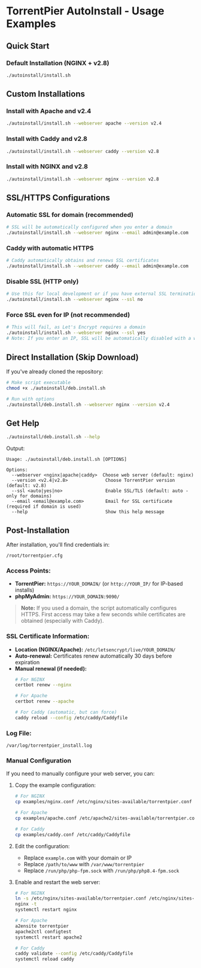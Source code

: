 # TorrentPier AutoInstall - Usage Examples

## Quick Start

### Default Installation (NGINX + v2.8)
```bash
./autoinstall/install.sh
```

## Custom Installations

### Install with Apache and v2.4
```bash
./autoinstall/install.sh --webserver apache --version v2.4
```

### Install with Caddy and v2.8
```bash
./autoinstall/install.sh --webserver caddy --version v2.8
```

### Install with NGINX and v2.8
```bash
./autoinstall/install.sh --webserver nginx --version v2.8
```

## SSL/HTTPS Configurations

### Automatic SSL for domain (recommended)
```bash
# SSL will be automatically configured when you enter a domain
./autoinstall/install.sh --webserver nginx --email admin@example.com
```

### Caddy with automatic HTTPS
```bash
# Caddy automatically obtains and renews SSL certificates
./autoinstall/install.sh --webserver caddy --email admin@example.com
```

### Disable SSL (HTTP only)
```bash
# Use this for local development or if you have external SSL termination
./autoinstall/install.sh --webserver nginx --ssl no
```

### Force SSL even for IP (not recommended)
```bash
# This will fail, as Let's Encrypt requires a domain
./autoinstall/install.sh --webserver nginx --ssl yes
# Note: If you enter an IP, SSL will be automatically disabled with a warning
```

## Direct Installation (Skip Download)

If you've already cloned the repository:

```bash
# Make script executable
chmod +x ./autoinstall/deb.install.sh

# Run with options
./autoinstall/deb.install.sh --webserver nginx --version v2.4
```

## Get Help

```bash
./autoinstall/deb.install.sh --help
```

Output:
```
Usage: ./autoinstall/deb.install.sh [OPTIONS]

Options:
  --webserver <nginx|apache|caddy>  Choose web server (default: nginx)
  --version <v2.4|v2.8>              Choose TorrentPier version (default: v2.8)
  --ssl <auto|yes|no>                Enable SSL/TLS (default: auto - only for domains)
  --email <email@example.com>        Email for SSL certificate (required if domain is used)
  --help                             Show this help message
```

## Post-Installation

After installation, you'll find credentials in:
```
/root/torrentpier.cfg
```

### Access Points:
- **TorrentPier:** `https://YOUR_DOMAIN/` (or `http://YOUR_IP/` for IP-based installs)
- **phpMyAdmin:** `https://YOUR_DOMAIN:9090/`

> **Note:** If you used a domain, the script automatically configures HTTPS. First access may take a few seconds while certificates are obtained (especially with Caddy).

### SSL Certificate Information:
- **Location (NGINX/Apache):** `/etc/letsencrypt/live/YOUR_DOMAIN/`
- **Auto-renewal:** Certificates renew automatically 30 days before expiration
- **Manual renewal (if needed):**
  ```bash
  # For NGINX
  certbot renew --nginx
  
  # For Apache
  certbot renew --apache
  
  # For Caddy (automatic, but can force)
  caddy reload --config /etc/caddy/Caddyfile
  ```

### Log File:
```
/var/log/torrentpier_install.log
```

### Manual Configuration

If you need to manually configure your web server, you can:

1. Copy the example configuration:
   ```bash
   # For NGINX
   cp examples/nginx.conf /etc/nginx/sites-available/torrentpier.conf
   
   # For Apache
   cp examples/apache.conf /etc/apache2/sites-available/torrentpier.conf
   
   # For Caddy
   cp examples/caddy.conf /etc/caddy/Caddyfile
   ```

2. Edit the configuration:
   - Replace `example.com` with your domain or IP
   - Replace `/path/to/www` with `/var/www/torrentpier`
   - Replace `/run/php/php-fpm.sock` with `/run/php/php8.4-fpm.sock`

3. Enable and restart the web server:
   ```bash
   # For NGINX
   ln -s /etc/nginx/sites-available/torrentpier.conf /etc/nginx/sites-enabled/
   nginx -t
   systemctl restart nginx
   
   # For Apache
   a2ensite torrentpier
   apache2ctl configtest
   systemctl restart apache2
   
   # For Caddy
   caddy validate --config /etc/caddy/Caddyfile
   systemctl reload caddy
   ```
